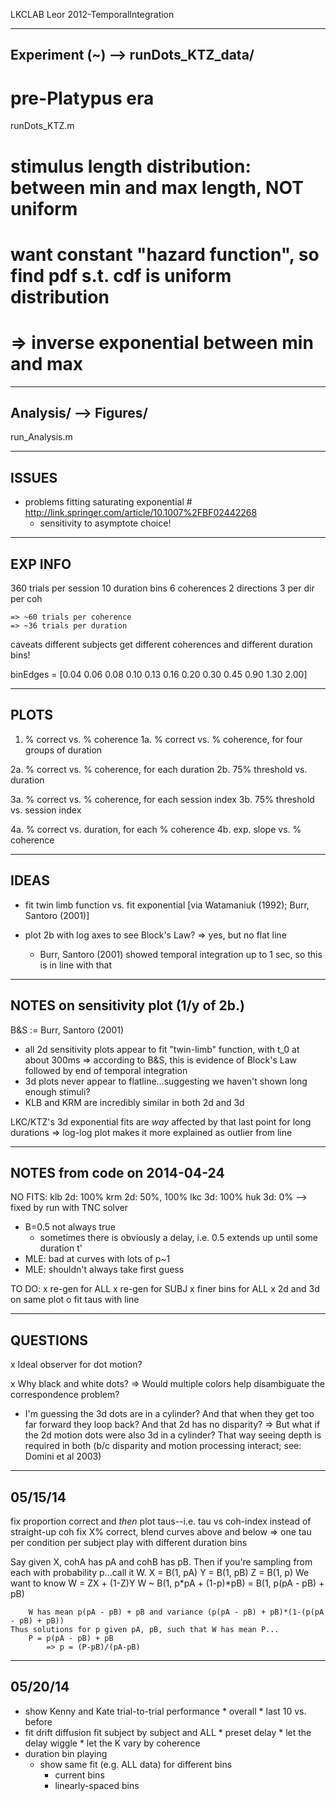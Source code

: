 LKCLAB
Leor
2012-TemporalIntegration

--------------------------------
Experiment (~) --> runDots_KTZ_data/
--------------------------------
# pre-Platypus era
runDots_KTZ.m

# stimulus length distribution: between min and max length, NOT uniform
# 	want constant "hazard function", so find pdf s.t. cdf is uniform distribution
#   => inverse exponential between min and max

--------------------------------
Analysis/ --> Figures/
--------------------------------
run_Analysis.m

--------------------------------
ISSUES
--------------------------------
* problems fitting saturating exponential # http://link.springer.com/article/10.1007%2FBF02442268
	* sensitivity to asymptote choice!

--------------------------------
EXP INFO
--------------------------------
360 trials per session
	10 duration bins
	6 coherences
	2 directions
	3 per dir per coh

	=> ~60 trials per coherence
	=> ~36 trials per duration

caveats
	different subjects get different coherences
	and different duration bins!

binEdges = [0.04 0.06 0.08 0.10 0.13 0.16 0.20 0.30 0.45 0.90 1.30 2.00]


--------------------------------
PLOTS
--------------------------------
1. % correct vs. % coherence
1a. % correct vs. % coherence, for four groups of duration

2a. % correct vs. % coherence, for each duration
2b. 75% threshold vs. duration

3a. % correct vs. % coherence, for each session index
3b. 75% threshold vs. session index

4a. % correct vs. duration, for each % coherence
4b. exp. slope vs. % coherence


--------------------------------
IDEAS
--------------------------------
* fit twin limb function vs. fit exponential [via Watamaniuk (1992); Burr, Santoro (2001)]

* plot 2b with log axes to see Block's Law?
	=> yes, but no flat line
	* Burr, Santoro (2001) showed temporal integration up to 1 sec, so this is in line with that

---------------------------------------
NOTES on sensitivity plot (1/y of 2b.)
---------------------------------------
B&S := Burr, Santoro (2001)

* all 2d sensitivity plots appear to fit "twin-limb" function, with t_0 at about 300ms
	=> according to B&S, this is evidence of Block's Law followed by end of temporal integration
* 3d plots never appear to flatline...suggesting we haven't shown long enough stimuli?
* KLB and KRM are incredibly similar in both 2d and 3d

LKC/KTZ's 3d exponential fits are _way_ affected by that last point for long durations
	=> log-log plot makes it more explained as outlier from line

---------------------------------------
NOTES from code on 2014-04-24
---------------------------------------
NO FITS:
    klb 2d: 100%
    krm 2d: 50%, 100%
    lkc 3d: 100%
    huk 3d: 0% --> fixed by run with TNC solver

* B=0.5 not always true
    * sometimes there is obviously a delay, i.e. 0.5 extends up until some duration t'
* MLE: bad at curves with lots of p~1
* MLE: shouldn't always take first guess

TO DO:
    x re-gen for ALL
    x re-gen for SUBJ
    x finer bins for ALL
    x 2d and 3d on same plot
    o fit taus with line

---------------------------------------
QUESTIONS
---------------------------------------
x Ideal observer for dot motion?

x Why black and white dots?
	=> Would multiple colors help disambiguate the correspondence problem?

* I'm guessing the 3d dots are in a cylinder? And that when they get too far forward they loop back? And that 2d has no disparity?
	=> But what if the 2d motion dots were also 3d in a cylinder? That way seeing depth is required in both (b/c disparity and motion processing interact; see: Domini et al 2003)

---------------------------------------
05/15/14
---------------------------------------

fix proportion correct and _then_ plot taus--i.e. tau vs coh-index instead of straight-up coh
    fix X% correct, blend curves above and below
    => one tau per condition per subject
play with different duration bins

Say given X, cohA has pA and cohB has pB.
    Then if you're sampling from each with probability p...call it W.
        X = B(1, pA)
        Y = B(1, pB)
        Z = B(1, p)
    We want to know W = ZX + (1-Z)Y
        W ~ B(1, p*pA + (1-p)*pB) = B(1, p(pA - pB) + pB)

        W has mean p(pA - pB) + pB and variance (p(pA - pB) + pB)*(1-(p(pA - pB) + pB))
    Thus solutions for p given pA, pB, such that W has mean P...
        P = p(pA - pB) + pB
            => p = (P-pB)/(pA-pB)

---------------------------------------
05/20/14
---------------------------------------
* show Kenny and Kate
    trial-to-trial performance
        * overall
        * last 10 vs. before
* fit drift diffusion
    fit subject by subject and ALL
        * preset delay
        * let the delay wiggle
        * let the K vary by coherence
* duration bin playing
    * show same fit (e.g. ALL data) for different bins
        - current bins
        - linearly-spaced bins
